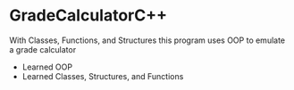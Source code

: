# GradeCalculatorC++
With Classes, Functions, and Structures this program uses OOP to emulate a grade calculator
* Learned OOP
* Learned Classes, Structures, and Functions
